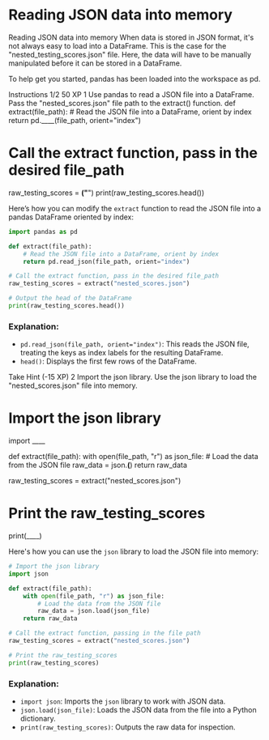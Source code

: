 # Reading JSON data into memory

Reading JSON data into memory
When data is stored in JSON format, it's not always easy to load into a DataFrame. This is the case for the "nested_testing_scores.json" file. Here, the data will have to be manually manipulated before it can be stored in a DataFrame.

To help get you started, pandas has been loaded into the workspace as pd.

Instructions 1/2
50 XP
1
Use pandas to read a JSON file into a DataFrame.
Pass the "nested_scores.json" file path to the extract() function.
def extract(file_path):
  	# Read the JSON file into a DataFrame, orient by index
	return pd.____(file_path, orient="index")

# Call the extract function, pass in the desired file_path
raw_testing_scores = ____("____")
print(raw_testing_scores.head())

Here’s how you can modify the `extract` function to read the JSON file into a pandas DataFrame oriented by index:

```python
import pandas as pd

def extract(file_path):
    # Read the JSON file into a DataFrame, orient by index
    return pd.read_json(file_path, orient="index")

# Call the extract function, pass in the desired file_path
raw_testing_scores = extract("nested_scores.json")

# Output the head of the DataFrame
print(raw_testing_scores.head())
```

### Explanation:
- `pd.read_json(file_path, orient="index")`: This reads the JSON file, treating the keys as index labels for the resulting DataFrame.
- `head()`: Displays the first few rows of the DataFrame.


Take Hint (-15 XP)
2
Import the json library.
Use the json library to load the "nested_scores.json" file into memory.
# Import the json library
import ____

def extract(file_path):
    with open(file_path, "r") as json_file:
        # Load the data from the JSON file
        raw_data = json.____(____)
    return raw_data

raw_testing_scores = extract("nested_scores.json")

# Print the raw_testing_scores
print(____)

Here's how you can use the `json` library to load the JSON file into memory:

```python
# Import the json library
import json

def extract(file_path):
    with open(file_path, "r") as json_file:
        # Load the data from the JSON file
        raw_data = json.load(json_file)
    return raw_data

# Call the extract function, passing in the file path
raw_testing_scores = extract("nested_scores.json")

# Print the raw_testing_scores
print(raw_testing_scores)
```

### Explanation:
- `import json`: Imports the `json` library to work with JSON data.
- `json.load(json_file)`: Loads the JSON data from the file into a Python dictionary.
- `print(raw_testing_scores)`: Outputs the raw data for inspection.
